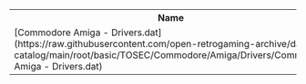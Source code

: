 <table>
<tr><th>Name</th><th>Size</th></tr>
<tr><td>
[Commodore Amiga - Drivers.dat](https://raw.githubusercontent.com/open-retrogaming-archive/dat-catalog/main/root/basic/TOSEC/Commodore/Amiga/Drivers/Commodore Amiga - Drivers.dat)
</td><td>7925</td></tr>
</table>
